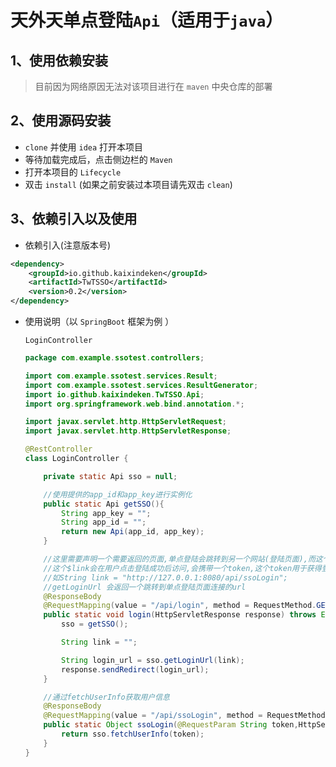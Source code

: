 # 天外天单点登陆`Api`（适用于`java`）

## 1、使用依赖安装
> 目前因为网络原因无法对该项目进行在 `maven` 中央仓库的部署

## 2、使用源码安装
* `clone` 并使用 `idea` 打开本项目
* 等待加载完成后，点击侧边栏的 `Maven` 
* 打开本项目的 `Lifecycle`
* 双击 `install` (如果之前安装过本项目请先双击 `clean`)

## 3、依赖引入以及使用
* 依赖引入(注意版本号)
```xml
<dependency>
    <groupId>io.github.kaixindeken</groupId>
    <artifactId>TwTSSO</artifactId>
    <version>0.2</version>
</dependency>
```
* 使用说明（以 `SpringBoot` 框架为例 ）

  `LoginController`

  ```java
  package com.example.ssotest.controllers;
  
  import com.example.ssotest.services.Result;
  import com.example.ssotest.services.ResultGenerator;
  import io.github.kaixindeken.TwTSSO.Api;
  import org.springframework.web.bind.annotation.*;
  
  import javax.servlet.http.HttpServletRequest;
  import javax.servlet.http.HttpServletResponse;
  
  @RestController
  class LoginController {
  
      private static Api sso = null;
  
      //使用提供的app_id和app_key进行实例化
      public static Api getSSO(){
          String app_key = "";
          String app_id = "";
          return new Api(app_id, app_key);
      }
  
      //这里需要声明一个需要返回的页面,单点登陆会跳转到另一个网站(登陆页面),而这个页面被所有项目共用,在那个页面用户点击登陆后,之所以会返回这个项目,而不是其他的项目,就是这个$link的作用
      //这个$link会在用户点击登陆成功后访问,会携带一个token,这个token用于获得登录用户的信息
      //如String link = "http://127.0.0.1:8080/api/ssoLogin";
      //getLoginUrl 会返回一个跳转到单点登陆页面连接的url
      @ResponseBody
      @RequestMapping(value = "/api/login", method = RequestMethod.GET)
      public static void login(HttpServletResponse response) throws Exception {
          sso = getSSO();
  
          String link = "";
  
          String login_url = sso.getLoginUrl(link);
          response.sendRedirect(login_url);
      }
  
      //通过fetchUserInfo获取用户信息
      @ResponseBody
      @RequestMapping(value = "/api/ssoLogin", method = RequestMethod.GET)
      public static Object ssoLogin(@RequestParam String token,HttpServletRequest request, HttpServletResponse response) throws Exception {
          return sso.fetchUserInfo(token);
      }
  }
  ```

  

  
